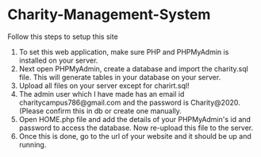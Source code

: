# Charity-Management-System
Follow this steps to setup this site
<ol>
  <li>To set this web application, make sure PHP and PHPMyAdmin is installed on your server.</li>
<li>Next open PHPMyAdmin, create a database and import the charity.sql file. This will generate tables in your database on your server.</li>
<li>Upload all files on your server except for charirt.sql!</li>
<li>The admin user which I have made has an email id charitycampus786@gmail.com and the password is Charity@2020. (Please confirm this in db or create one manually.</li>
<li>Open HOME.php file and add the details of your PHPMyAdmin's id and password to access the database. Now re-upload this file to the server.</li>
<li>Once this is done, go to the url of your website and it should be up and running.</li>
</ol>
